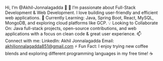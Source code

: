 Hi, I’m @Akhil-Jonnalagadda 👋
👀 I’m passionate about Full-Stack Development & Web Development. I love building user-friendly and efficient web applications.
🌱 Currently Learning: Java, Spring Boot, React, MySQL, MongoDB, and exploring cloud platforms like GCP.
💡 Looking to Collaborate On: Java full-stack projects, open-source contributions, and web applications with a focus on clean code & great user experience.
📫 Connect with me:
LinkedIn: Akhil Jonnalagadda
Email: akhiljonnalagadda851@gmail.com
⚡ Fun Fact: I enjoy trying new coffee blends and exploring different programming languages in my free time! ☕
